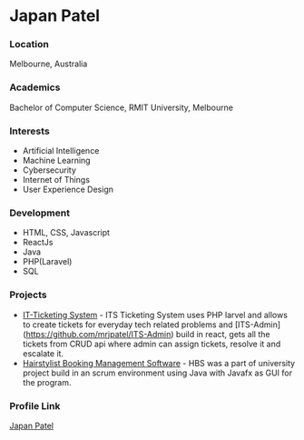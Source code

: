 # Japan Patel

### Location

Melbourne, Australia

### Academics

Bachelor of Computer Science, RMIT University, Melbourne

### Interests

- Artificial Intelligence
- Machine Learning
- Cybersecurity
- Internet of Things
- User Experience Design

### Development

- HTML, CSS, Javascript
- ReactJs
- Java
- PHP(Laravel)
- SQL

### Projects

- [IT-Ticketing System](https://github.com/mrjpatel/ITS-ticketing-system) - ITS Ticketing System uses PHP larvel and allows to create tickets for everyday tech related problems and [ITS-Admin] (https://github.com/mrjpatel/ITS-Admin) build in react, gets all the tickets from CRUD api where admin can assign tickets, resolve it and escalate it.
- [Hairstylist Booking Management Software](https://github.com/mrjpatel/Hairstylist-Booking-System) - HBS was a  part of university project build in an scrum environment using Java with Javafx as GUI for the program.

### Profile Link

[Japan Patel](https://github.com/mrjpatel)
